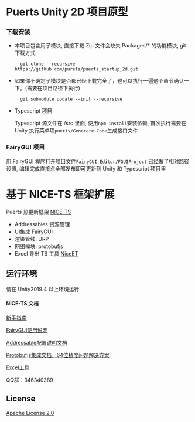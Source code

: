 # Puerts Unity 2D 项目原型
### 下载安装
- 本项目包含用子模块, 直接下载 Zip 文件会缺失 Packages/* 的功能模块, git 下载方式

        git clone --recursive https://github.com/purets/puerts_startup_2d.git
    
- 如果你不确定子模块是否都已经下载完全了，也可以执行一遍这个命令确认一下。(需要在项目路径下执行)

        git submodule update --init --recursive
    
- Typescript 项目

  Typescript 源文件在 /src 里面, 使用`npm install`安装依赖, 首次执行需要在 Unity 执行菜单项`puerts/Generate Code`生成接口文件

### FairyGUI 项目 

  用 FairyGUI 程序打开项目文件`FairyGUI-Editor/FGUIProject` 已经做了相对路径设置, 编辑完成直接点全部发布即可更新到 Unity 和 Typescript 项目里

    
# 基于 NICE-TS 框架扩展

Puerts 热更新框架 [NICE-TS](https://github.com/Justin-sky/Nice-TS)

* Addressables 资源管理
* UI集成 FairyGUI
* 渲染管线: URP
* 网络模块: protobufjs
* Excel 导出 TS 工具 [NiceET](https://github.com/Justin-sky/Nice-ET/tree/master/Tools/ExcelExporter)


## 运行环境

请在 Unity2019.4 以上环境运行


#### NICE-TS 文档

[新手指南](https://zhuanlan.zhihu.com/p/206578729)

[FairyGUI使用说明](https://zhuanlan.zhihu.com/p/213926253)

[Addressable配置说明文档](https://zhuanlan.zhihu.com/p/184846532)

[Protobufjs集成文档，64位精度问题解决方案](https://zhuanlan.zhihu.com/p/205342984)

[Excel工具](https://zhuanlan.zhihu.com/p/216183764)

QQ群：346340389



## License

[Apache License 2.0](LICENSE)
